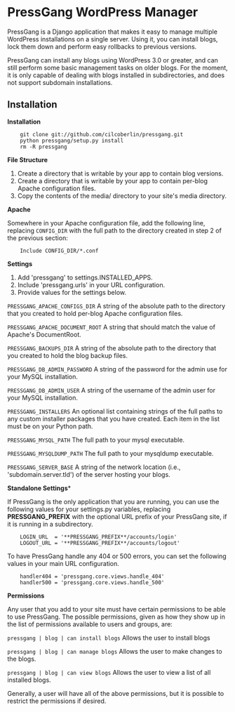 PressGang WordPress Manager
===========================

PressGang is a Django application that makes it easy to manage multiple
WordPress installations on a single server.  Using it, you can install blogs,
lock them down and perform easy rollbacks to previous versions.

PressGang can install any blogs using WordPress 3.0 or greater, and can still
perform some basic management tasks on older blogs.  For the moment, it is only
capable of dealing with blogs installed in subdirectories, and does not support
subdomain installations.

Installation
------------

**Installation**

        git clone git://github.com/cilcoberlin/pressgang.git
        python pressgang/setup.py install
        rm -R pressgang

**File Structure**

1. Create a directory that is writable by your app to contain blog versions.
2. Create a directory that is writable by your app to contain per-blog Apache configuration files.
3. Copy the contents of the media/ directory to your site's media directory.

**Apache**

Somewhere in your Apache configuration file, add the following line, replacing
`CONFIG_DIR` with the full path to the directory created in step 2 of the
previous section:

        Include CONFIG_DIR/*.conf

**Settings**

1. Add 'pressgang' to settings.INSTALLED_APPS.
2. Include 'pressgang.urls' in your URL configuration.
3. Provide values for the settings below.

`PRESSGANG_APACHE_CONFIGS_DIR`
A string of the absolute path to the directory that you created to hold per-blog Apache configuration files.

`PRESSGANG_APACHE_DOCUMENT_ROOT`
A string that should match the value of Apache's DocumentRoot.

`PRESSGANG_BACKUPS_DIR`
A string of the absolute path to the directory that you created to hold the blog backup files.

`PRESSGANG_DB_ADMIN_PASSWORD`
A string of the password for the admin use for your MySQL installation.

`PRESSGANG_DB_ADMIN_USER`
A string of the username of the admin user for your MySQL installation.

`PRESSGANG_INSTALLERS`
An optional list containing strings of the full paths to any custom installer
packages that you have created.  Each item in the list must be on your Python path.

`PRESSGANG_MYSQL_PATH`
The full path to your mysql executable.

`PRESSGANG_MYSQLDUMP_PATH`
The full path to your mysqldump executable.

`PRESSGANG_SERVER_BASE`
A string of the network location (i.e., 'subdomain.server.tld') of the server hosting your blogs.

**Standalone Settings***

If PressGang is the only application that you are running, you can use the following
values for your settings.py variables, replacing **PRESSGANG_PREFIX** with the optional
URL prefix of your PressGang site, if it is running in a subdirectory.

        LOGIN_URL  = '**PRESSGANG_PREFIX**/accounts/login'
        LOGOUT_URL = '**PRESSGANG_PREFIX**/accounts/logout'

To have PressGang handle any 404 or 500 errors, you can set the following values
in your main URL configuration.

        handler404 = 'pressgang.core.views.handle_404'
        handler500 = 'pressgang.core.views.handle_500'

**Permissions**

Any user that you add to your site must have certain permissions to be able
to use PressGang.  The possible permissions, given as how they show up in the
list of permissions available to users and groups, are:

`pressgang | blog | can install blogs`
Allows the user to install blogs

`pressgang | blog | can manage blogs`
Allows the user to make changes to the blogs.

`pressgang | blog | can view blogs`
Allows the user to view a list of all installed blogs.

Generally, a user will have all of the above permissions, but it is possible to
restrict the permissions if desired.
